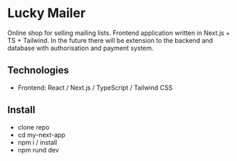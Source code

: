 # Lucky Mailer

Online shop for selling mailing lists. Frontend application written in Next.js + TS + Tailwind. In the future there will be extension to the backend and database with authorisation and payment system.

## Technologies

- Frontend: React / Next.js / TypeScript / Tailwind CSS

## Install

- clone repo
- cd my-next-app
- npm i / install
- npm rund dev